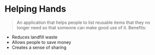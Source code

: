 # Helping Hands
> An application that helps people to list reusable items that they no longer need so that someone can make good use of it. 
> Benefits:
* Reduces landfill waste
* Allows people to save money
* Creates a sense of sharing
